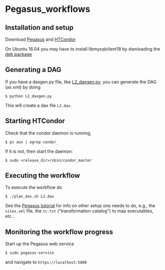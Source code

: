 # Pegasus_workflows

## Installation and setup
Download [Pegasus](https://pegasus.isi.edu/) and [HTCondor](https://research.cs.wisc.edu/htcondor/)

On Ubuntu 16.04 you may have to install libmysqlclient18 by dwnloading the [deb package](https://launchpad.net/ubuntu/xenial/amd64/libmysqlclient18/5.6.25-0ubuntu1)

## Generating a DAG
If you have a daxgen.py file, like [L2_daxgen.py](https://github.com/LSSTDESC/Pegasus_workflows/blob/master/L2_daxgen.py),
you can generate the DAG (as xml) by doing
```
$ python L2_daxgen.py
```
This will create a dax file `L2.dax`.

## Starting HTCondor
Check that the condor daemon is running,
```
$ ps aux | egrep condor_
```
If it is not, then start the daemon:
```
$ sudo <release_dir>/sbin/condor_master
```

## Executing the workflow
To execute the workflow do
```
$ ./plan_dax.sh L2.dax
```
See the [Pegasus tutorial](https://pegasus.isi.edu/documentation/tutorial.php) for info on other setup one needs to do, e.g.,
the `sites.xml` file, the `tc.txt` ("transformation catalog") to map executables, etc..

## Monitoring the workflow progress
Start up the Pegasus web service
```
$ sudo pegasus-service
```
and navigate to `https://localhost:5000`
